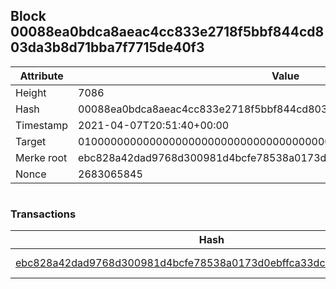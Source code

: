 ## Block 00088ea0bdca8aeac4cc833e2718f5bbf844cd803da3b8d71bba7f7715de40f3

Attribute | Value
--- | ---
Height | 7086
Hash | 00088ea0bdca8aeac4cc833e2718f5bbf844cd803da3b8d71bba7f7715de40f3
Timestamp | 2021-04-07T20:51:40+00:00
Target | 0100000000000000000000000000000000000000000000000000000000000000
Merke root | ebc828a42dad9768d300981d4bcfe78538a0173d0ebffca33dc3a8913890dd12
Nonce | 2683065845

```

```

### Transactions

Hash | Amount
--- | ---
[ebc828a42dad9768d300981d4bcfe78538a0173d0ebffca33dc3a8913890dd12](ebc828a42dad9768d300981d4bcfe78538a0173d0ebffca33dc3a8913890dd12.md) | 10.00000000 SKEPTI 
